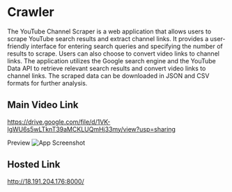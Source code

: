 
# Crawler

The YouTube Channel Scraper is a web application that allows users to scrape YouTube search results and extract channel links. It provides a user-friendly interface for entering search queries and specifying the number of results to scrape. Users can also choose to convert video links to channel links. The application utilizes the Google search engine and the YouTube Data API to retrieve relevant search results and convert video links to channel links. The scraped data can be downloaded in JSON and CSV formats for further analysis.







## Main Video Link
https://drive.google.com/file/d/1VK-lgWU6s5wLTknT39aMCKLUQmHj33my/view?usp=sharing


Preview
![App Screenshot]((https://media.giphy.com/media/v1.Y2lkPTc5MGI3NjExNDEwYTkyZjk5MDU1YjQ2ZmRlZGM5NTVjZjhkMTZmMDNlMTU4ZGM5YiZlcD12MV9pbnRlcm5hbF9naWZzX2dpZklkJmN0PWc/gFiLRvCFIZvgQen3D0/giphy.gif))




## Hosted Link 

http://18.191.204.176:8000/

